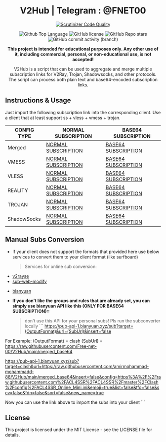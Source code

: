 <h1 id="v2ray-collector" align="center">V2Hub | Telegram : @FNET00</h1>
<p align="center">
  <a href="https://scrutinizer-ci.com/g/Free-net-00/V2Hub/?branch=main">
    <img src="https://img.shields.io/scrutinizer/quality/g/Free-net-00/V2Hub?style=flat&logo=scrutinizerci" alt="Scrutinizer Code Quality">
  </a>
</p>
<p align="center">
  <img src="https://img.shields.io/github/languages/top/Free-net-00/V2Hub?color=5D6D7E" alt="Github Top Language">
  <img src="https://img.shields.io/github/license/Free-net-00/V2Hub?color=5D6D7E" alt="GitHub license">
  <img alt="GitHub Repo stars" src="https://img.shields.io/github/stars/Free-net-00/V2Hub">
  <img alt="GitHub commit activity (branch)" src="https://img.shields.io/github/commit-activity/t/Free-net-00/V2Hub">
</p>
<p align="center">
  <b>This project is intended for educational purposes only. Any other use of it, including commercial, personal, or non-educational use, is not accepted!</b>
</p>
<p align="center">V2Hub is a script that can be used to aggregate and merge multiple subscription links for V2Ray, Trojan, Shadowsocks, and other protocols. The script can process both plain text and base64-encoded subscription links.</p>
<h2 id="instructions-usage">Instructions & Usage</h2>
<p>Just import the following subscription link into the corresponding client. Use a client that at least support ss + vless + vmess + trojan.</p>
<table>
  <thead>
    <tr>
      <th>CONFIG TYPE</th>
      <th>NORMAL SUBSCRIPTION</th>
      <th>BASE64 SUBSCRIPTION</th>
    </tr>
  </thead>
  <tbody>
    <tr>
      <td>Merged</td>
      <td>
        <a href="https://raw.githubusercontent.com/amirmohammad-mohammadd-88/V2Hub/main/merged">NORMAL SUBSCRIPTION</a>
      </td>
      <td>
        <a href="https://raw.githubusercontent.com/amirmohammad-mohammadd-88/V2Hub/main/merged_base64">BASE64 SUBSCRIPTION</a>
      </td>
    </tr>
    <tr>
      <td>VMESS</td>
      <td>
        <a href="https://raw.githubusercontent.com/amirmohammad-mohammadd-88/V2Hub/main/Split/Normal/vmess">NORMAL SUBSCRIPTION</a>
      </td>
      <td>
        <a href="https://raw.githubusercontent.com/amirmohammad-mohammadd-88/V2Hub/main/Split/Base64/vmess">BASE64 SUBSCRIPTION</a>
      </td>
      </tr>
    <tr>
      <td>VLESS</td>
      <td>
        <a href="https://raw.githubusercontent.com/amirmohammad-mohammadd-88/V2Hub/main/Split/Normal/vless">NORMAL SUBSCRIPTION</a>
      </td>
      <td>
        <a href="https://raw.githubusercontent.com/amirmohammad-mohammadd-88/V2Hub/main/Split/Base64/vless">BASE64 SUBSCRIPTION</a>
      </td>
      </tr>
    <tr>
      <td>REALITY</td>
      <td>
        <a href="https://raw.githubusercontent.com/amirmohammad-mohammadd-88/V2Hub/main/Split/Normal/reality">NORMAL SUBSCRIPTION</a>
      </td>
      <td>
        <a href="https://raw.githubusercontent.com/amirmohammad-mohammadd-88/V2Hub/main/Split/Base64/reality">BASE64 SUBSCRIPTION</a>
      </td>
      </tr>
    <tr>
      <td>TROJAN</td>
      <td>
        <a href="https://raw.githubusercontent.com/amirmohammad-mohammadd-88/V2Hub/main/Split/Normal/trojan">NORMAL SUBSCRIPTION</a>
      </td>
      <td>
        <a href="https://raw.githubusercontent.com/amirmohammad-mohammadd-88/V2Hub/main/Split/Base64/trojan">BASE64 SUBSCRIPTION</a>
      </td>
      </tr>
    <tr>
      <td>ShadowSocks</td>
      <td>
        <a href="https://raw.githubusercontent.com/amirmohammad-mohammadd-88/V2Hub/main/Split/Normal/shadowsocks">NORMAL SUBSCRIPTION</a>
      </td>
      <td>
        <a href="https://raw.githubusercontent.com/amirmohammad-mohammadd-88/V2Hub/main/Split/Base64/shadowsocks">BASE64 SUBSCRIPTION</a>
      </td>
      </tr>
  </tbody>
</table>
<h2 id="manual-subs-conversion">Manual Subs Conversion</h2>
<ul>
  <li>If your client does not support the formats that provided here use below services to convert them to your client format (like surfboard) <blockquote>
      <p>Services for online sub conversion:</p>
    </blockquote>
  </li>
  <li>
    <a href="https://v2rayse.com/en/node-convert">v2rayse</a>
  </li>
  <li>
    <a href="https://sub.v1.mk/">sub-web-modify</a>
  </li>
  <li>
    <p>
      <a href="https://bianyuan.xyz/">bianyuan</a>
    </p>
  </li>
  <li>
    <p>
      <strong>If you don't like the groups and rules that are already set, you can simply use bianyuan API like this (ONLY FOR BASE64 SUBSCRIPTION)::</strong>
    </p>
    <blockquote>
      <p>don't use this API for your personal subs! Pls run the subconverter locally ``` <a href="https://pub-api-1.bianyuan.xyz/sub?target=(OutputFormat)&url=(SubUrl)&insert=false">https://pub-api-1.bianyuan.xyz/sub?target=(OutputFormat)&url=(SubUrl)&insert=false</a>
      </p>
    </blockquote>
  </li>
</ul>
<p>For Example: (OutputFormat) = clash (SubUrl) = <a href="https://raw.githubusercontent.com/Free-net-00/V2Hub/main/merged_base64">https://raw.githubusercontent.com/Free-net-00/V2Hub/main/merged_base64</a>
</p>
<p>
  <a href="https://pub-api-1.bianyuan.xyz/sub?target=clash&url=https://raw.githubusercontent.com/amirmohammad-mohammadd-88/V2Hub/main/merged_base64&insert=false&config=https%3A%2F%2Fraw.githubusercontent.com%2FACL4SSR%2FACL4SSR%2Fmaster%2FClash%2Fconfig%2FACL4SSR_Online_Mini.ini&emoji=true&list=false&tfo=false&scv=false&fdn=false&sort=false&new_name=true">https://pub-api-1.bianyuan.xyz/sub?target=clash&url=https://raw.githubusercontent.com/amirmohammad-mohammadd-88/V2Hub/main/merged_base64&insert=false&config=https%3A%2F%2Fraw.githubusercontent.com%2FACL4SSR%2FACL4SSR%2Fmaster%2FClash%2Fconfig%2FACL4SSR_Online_Mini.ini&emoji=true&list=false&tfo=false&scv=false&fdn=false&sort=false&new_name=true</a>
</p>
<p>Now you can use the link above to import the subs into your client ```</p>
<h2 id="license">License</h2>
<p>This project is licensed under the MIT License - see the LICENSE file for details.</p>
